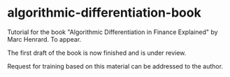 algorithmic-differentiation-book
============

Tutorial for the book "Algorithmic Differentiation in Finance Explained" by Marc Henrard. To appear.

The first draft of the book is now finished and is under review.

Request for training based on this material can be addressed to the author.
